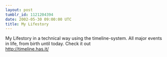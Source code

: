 ```yaml
---
layout: post
tumblr_id: 1121204394  
date: 2002-05-30 09:00:00 UTC
title: My Lifestory
---
```


My Lifestory in a technical way using the timeline-system. All major events in life, from birth until today. Check it out
<br/>
http://timeline.has.it/
